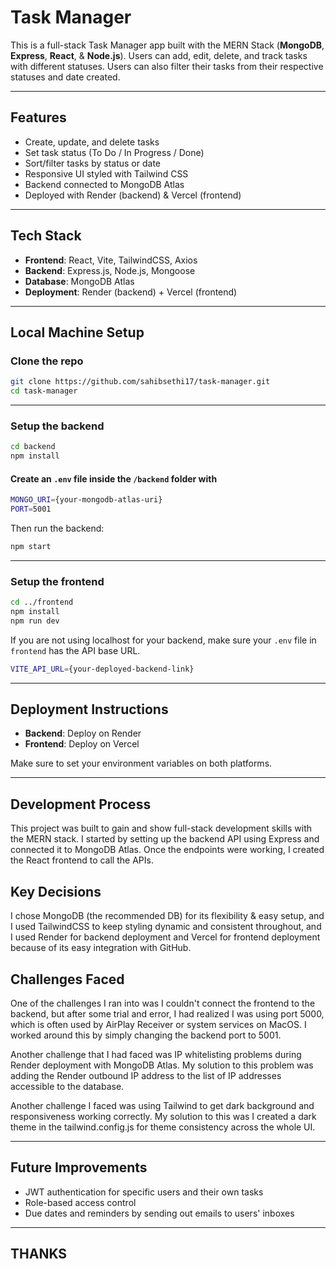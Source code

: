 # Task Manager

This is a full-stack Task Manager app built with the MERN Stack (**MongoDB**, **Express**, **React**, & **Node.js**). Users can add, edit, delete, and track tasks with different statuses. Users can also filter their tasks from their respective statuses and date created.

---

## Features

- Create, update, and delete tasks
- Set task status (To Do / In Progress / Done)
- Sort/filter tasks by status or date
- Responsive UI styled with Tailwind CSS
- Backend connected to MongoDB Atlas
- Deployed with Render (backend) & Vercel (frontend)

---

## Tech Stack

- **Frontend**: React, Vite, TailwindCSS, Axios
- **Backend**: Express.js, Node.js, Mongoose
- **Database**: MongoDB Atlas
- **Deployment**: Render (backend) + Vercel (frontend)

---

## Local Machine Setup

### Clone the repo

```bash
git clone https://github.com/sahibsethi17/task-manager.git
cd task-manager
```

---

### Setup the backend

```bash
cd backend
npm install
```

#### Create an `.env` file inside the `/backend` folder with

```bash
MONGO_URI={your-mongodb-atlas-uri}
PORT=5001
```

Then run the backend:

```bash
npm start
```

---

### Setup the frontend

```bash
cd ../frontend
npm install
npm run dev
```

If you are not using localhost for your backend, make sure your `.env` file in `frontend` has the API base URL.

```bash
VITE_API_URL={your-deployed-backend-link}
```

---

## Deployment Instructions

- **Backend**: Deploy on Render
- **Frontend**: Deploy on Vercel

Make sure to set your environment variables on both platforms.

---

## Development Process

This project was built to gain and show full-stack development skills with the MERN stack. I started by setting up the backend API using Express and connected it to MongoDB Atlas. Once the endpoints were working, I created the React frontend to call the APIs.

## Key Decisions

I chose MongoDB (the recommended DB) for its flexibility & easy setup, and I used TailwindCSS to keep styling dynamic and consistent throughout, and I used Render for backend deployment and Vercel for frontend deployment because of its easy integration with GitHub.

## Challenges Faced

One of the challenges I ran into was I couldn't connect the frontend to the backend, but after some trial and error, I had realized I was using port 5000, which is often used by AirPlay Receiver or system services on MacOS. I worked around this by simply changing the backend port to 5001.

Another challenge that I had faced was IP whitelisting problems during Render deployment with MongoDB Atlas. My solution to this problem was adding the Render outbound IP address to the list of IP addresses accessible to the database.

Another challenge I faced was using Tailwind to get dark background and responsiveness working correctly. My solution to this was I created a dark theme in the tailwind.config.js for theme consistency across the whole UI.

---

## Future Improvements

- JWT authentication for specific users and their own tasks
- Role-based access control
- Due dates and reminders by sending out emails to users' inboxes

---

## THANKS

